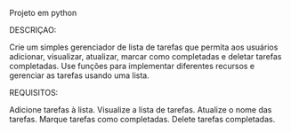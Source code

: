 Projeto em python

DESCRIÇAO:

Crie um simples gerenciador de lista de tarefas que permita aos usuários adicionar, visualizar, atualizar, marcar como completadas e deletar tarefas completadas. Use funções para implementar diferentes recursos e gerenciar as tarefas usando uma lista.

REQUISITOS:

Adicione tarefas à lista.
Visualize a lista de tarefas.
Atualize o nome das tarefas.
Marque tarefas como completadas.
Delete tarefas completadas.
